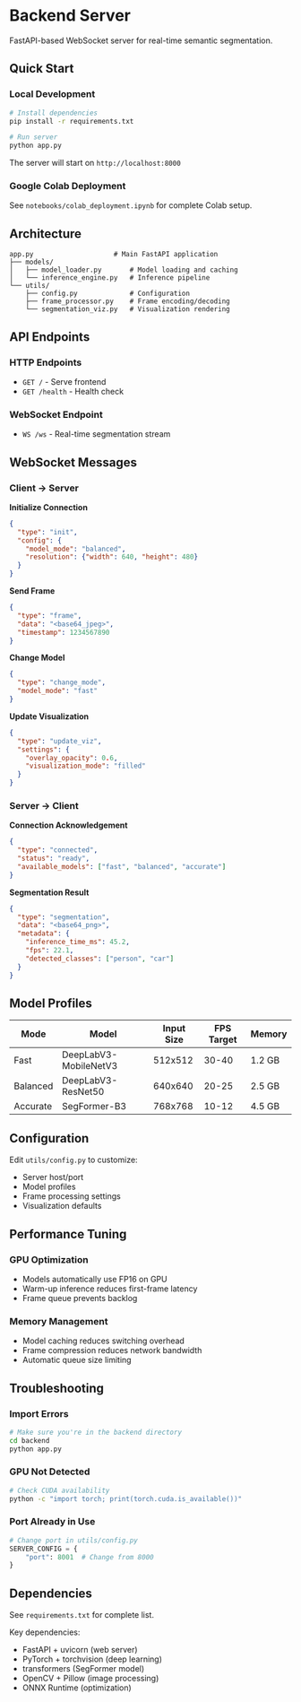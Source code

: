 # Backend Server

FastAPI-based WebSocket server for real-time semantic segmentation.

## Quick Start

### Local Development

```bash
# Install dependencies
pip install -r requirements.txt

# Run server
python app.py
```

The server will start on `http://localhost:8000`

### Google Colab Deployment

See `notebooks/colab_deployment.ipynb` for complete Colab setup.

## Architecture

```
app.py                    # Main FastAPI application
├── models/
│   ├── model_loader.py       # Model loading and caching
│   └── inference_engine.py   # Inference pipeline
└── utils/
    ├── config.py             # Configuration
    ├── frame_processor.py    # Frame encoding/decoding
    └── segmentation_viz.py   # Visualization rendering
```

## API Endpoints

### HTTP Endpoints

- `GET /` - Serve frontend
- `GET /health` - Health check

### WebSocket Endpoint

- `WS /ws` - Real-time segmentation stream

## WebSocket Messages

### Client → Server

**Initialize Connection**
```json
{
  "type": "init",
  "config": {
    "model_mode": "balanced",
    "resolution": {"width": 640, "height": 480}
  }
}
```

**Send Frame**
```json
{
  "type": "frame",
  "data": "<base64_jpeg>",
  "timestamp": 1234567890
}
```

**Change Model**
```json
{
  "type": "change_mode",
  "model_mode": "fast"
}
```

**Update Visualization**
```json
{
  "type": "update_viz",
  "settings": {
    "overlay_opacity": 0.6,
    "visualization_mode": "filled"
  }
}
```

### Server → Client

**Connection Acknowledgement**
```json
{
  "type": "connected",
  "status": "ready",
  "available_models": ["fast", "balanced", "accurate"]
}
```

**Segmentation Result**
```json
{
  "type": "segmentation",
  "data": "<base64_png>",
  "metadata": {
    "inference_time_ms": 45.2,
    "fps": 22.1,
    "detected_classes": ["person", "car"]
  }
}
```

## Model Profiles

| Mode | Model | Input Size | FPS Target | Memory |
|------|-------|-----------|-----------|--------|
| Fast | DeepLabV3-MobileNetV3 | 512x512 | 30-40 | 1.2 GB |
| Balanced | DeepLabV3-ResNet50 | 640x640 | 20-25 | 2.5 GB |
| Accurate | SegFormer-B3 | 768x768 | 10-12 | 4.5 GB |

## Configuration

Edit `utils/config.py` to customize:
- Server host/port
- Model profiles
- Frame processing settings
- Visualization defaults

## Performance Tuning

### GPU Optimization
- Models automatically use FP16 on GPU
- Warm-up inference reduces first-frame latency
- Frame queue prevents backlog

### Memory Management
- Model caching reduces switching overhead
- Frame compression reduces network bandwidth
- Automatic queue size limiting

## Troubleshooting

### Import Errors
```bash
# Make sure you're in the backend directory
cd backend
python app.py
```

### GPU Not Detected
```bash
# Check CUDA availability
python -c "import torch; print(torch.cuda.is_available())"
```

### Port Already in Use
```python
# Change port in utils/config.py
SERVER_CONFIG = {
    "port": 8001  # Change from 8000
}
```

## Dependencies

See `requirements.txt` for complete list.

Key dependencies:
- FastAPI + uvicorn (web server)
- PyTorch + torchvision (deep learning)
- transformers (SegFormer model)
- OpenCV + Pillow (image processing)
- ONNX Runtime (optimization)
